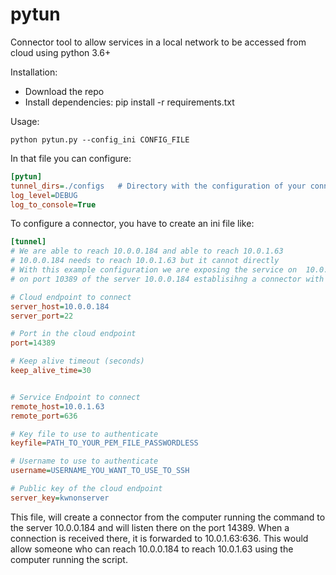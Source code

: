 # pytun
Connector tool to allow services in a local network to be accessed from cloud using python 3.6+

Installation:
* Download the repo
* Install dependencies: pip install -r requirements.txt 

Usage:
```
python pytun.py --config_ini CONFIG_FILE
```

In that file you can configure:

```ini
[pytun]
tunnel_dirs=./configs   # Directory with the configuration of your connectors
log_level=DEBUG
log_to_console=True
```

To configure a connector, you have to create an ini file like:

```ini
[tunnel]
# We are able to reach 10.0.0.184 and able to reach 10.0.1.63
# 10.0.0.184 needs to reach 10.0.1.63 but it cannot directly
# With this example configuration we are exposing the service on  10.0.1.63 : 389
# on port 10389 of the server 10.0.0.184 establisihng a connector with it

# Cloud endpoint to connect
server_host=10.0.0.184
server_port=22

# Port in the cloud endpoint
port=14389

# Keep alive timeout (seconds)
keep_alive_time=30


# Service Endpoint to connect
remote_host=10.0.1.63
remote_port=636

# Key file to use to authenticate
keyfile=PATH_TO_YOUR_PEM_FILE_PASSWORDLESS

# Username to use to authenticate
username=USERNAME_YOU_WANT_TO_USE_TO_SSH

# Public key of the cloud endpoint
server_key=kwnonserver
```

This file, will create a connector from the computer running the command to the server 10.0.0.184 and will listen there on the
port 14389. When a connection is received there, it is forwarded to 10.0.1.63:636. This would allow someone who can 
reach 10.0.0.184 to reach 10.0.1.63 using the computer running the script.

